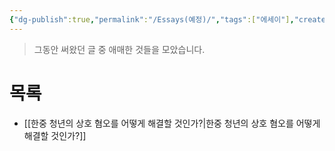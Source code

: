 ```yaml
---
{"dg-publish":true,"permalink":"/Essays(예정)/","tags":["에세이"],"created":"2024-02-08T15:32:39.848+09:00","updated":"2024-02-13T21:50:55.415+09:00"}
---
```


> 그동안 써왔던 글 중 애매한 것들을 모았습니다.

# 목록

+ [[한중 청년의 상호 혐오를 어떻게 해결할 것인가?\|한중 청년의 상호 혐오를 어떻게 해결할 것인가?]]
